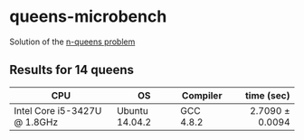 # queens-microbench

Solution of the [n-queens problem](https://en.wikipedia.org/wiki/Eight_queens_puzzle)

## Results for 14 queens

| CPU                          | OS             | Compiler  | time (sec)             |
| ---------------------------- | -------------- | --------- | ----------------------:|
| Intel Core i5-3427U @ 1.8GHz | Ubuntu 14.04.2 | GCC 4.8.2 | 2.7090 &plusmn; 0.0094 |
